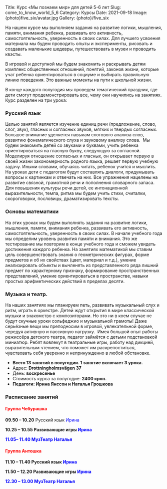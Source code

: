 Title: Курс «Мы познаем мир» для детей 5-6 лет
Slug: come_to_know_world_5_6
Category: Курсы
Date: 2021-09-18
Image: {photo}five_six/avatar.jpg
Gallery: {photo}/five_six

На нашем курсе мы выполняем  задания на развитие логики, мышления, памяти, внимания ребенка, развивать его активность, самостоятельность, уверенность в своих силах. Для лучшего усвоения материала мы будем проводить опыты и эксперименты, рисовать и создавать маленькие шедевры, путешествовать в музеи и проводить квэсты.

В игровой и доступной мы будем знакомить и раскрывать детям комплекс общественных отношений, понятий, законов жизни, которые учат ребенка ориентироваться в социуме и выбирать правильную линию поведения. Это важные моменты на пути к школьной жизни.

В конце каждого полугодия мы проведем тематический праздник, где дети смогут продемонстрировать все, чему они научились на занятиях.
Курс разделен на три урока:

### Русский язык 

Целью занятий является изучение единиц речи (предложение, слово, слог, звук), гласных и согласных звуков, мягких и твердых согласных. Большое внимание уделяется навыкам слогового анализа слов, развитию фонематического слуха и звуковому анализу слова.  Мы будем знакомить детей со звуками и буквами, учить ребенка ориентироваться на гласную букву, следующую за согласной. Моделируя отношение согласных и гласных, он открывает первую в своей жизни закономерность родного языка, решает первую учебную задачу. Иными словами, обучаясь читать, ребенок учится и мыслить.  
На уроках дети с педагогом будут  составлять диалоги, придумывать вопросы к картинкам и отвечать на них. Все упражнения нацелены на развитие связной, грамотной речи и пополнения словарного запаса. Для повышения культуры речи детей, ее интонационной выразительности, темпа, ритма мы будем учить стихи, считалки, скороговорки, пословицы, драматизировать тексты.

### Основы математики

На этих уроках мы будем выполнять задания на развитие логики, мышления, памяти, внимания ребенка, развивать его активность, самостоятельность, уверенность в своих силах. В начале учебного года мы определим уровень развития памяти и внимания. Это же тестирование мы повторим в конце учебного года и сможем увидеть достижения каждого ребенка.
На занятиях математикой мы ставим цель совершенствовать знания о геометрических фигурах, форме предметов и об их свойствах (цвет, материал и т.д.), умение анализировать объекты и вычленять из представленного ряда лишний предмет по характерному признаку, формирование пространственных представлений, умение ориентироваться в пространстве, навыки простых арифметических действий в пределах десяти.

### Музыка и театр.

На наших занятиях мы планируем петь, развивать музыкальный слух и ритм, играть в оркестре. Детей ждут открытия в мире классической музыки и знакомство с композиторами. Но это ни в коем случае не будут скучные уроки сольфеджио и музыкальной грамоты! Даже серьёзные вещи мы преподносим в игровой, увлекательной форме, чередуя активную и пассивную нагрузку. 
Имея большой опыт работы режиссёра детского театра, педагог займётся с детьми подстановкой миниатюр. Ребят вовлекут в театральные игры, работу над дикцией, выразительным чтением, что поможет им раскрепоститься, чувствовать себя уверенно и непринужденно в любой обстановке.

* <strong>Всего 13 занятий в полугодии. 1 занятие включает 3 урока.</strong>
* Адрес: <strong>Drottningholmsvägen 37</strong>
* День: <strong>воскресенье</strong>
* Стоимость курса за полугодие: <strong>2400 крон.</strong>
* <strong>Педагоги: Ирина Янссон и Наталья Грошкова</strong>

### Расписание занятий


#### <span style="color:red">Группа Чебурашка</span>

<strong>09.50 – 10.20</strong>  Русский язык            <span style="color:blue">Ирина</span>

<strong>10.25 – 10.55<strong>  Развивающие игры  <span style="color:blue">Ирина</span>

<span style="color:blue">11.05– 11.40  МузТеатр                Наталья</span>

#### <span style="color:red">Группа Антошка</span>

<strong>11.10 – 11.40</strong>  Русский язык            <span style="color:blue">Ирина</span>

<strong>11.50 – 12.20<strong>  Развивающие игры  <span style="color:blue">Ирина</span>

<span style="color:blue">12.30 – 13.00  МузТеатр                Наталья</span>
